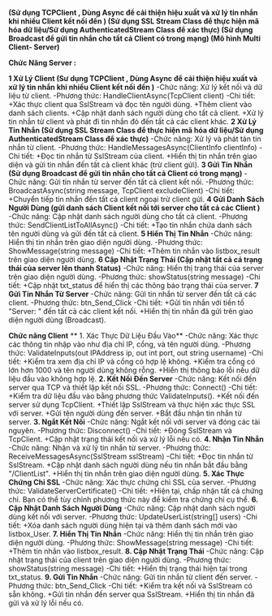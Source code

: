 **(Sử dụng TCPClient , Dùng Async để cải thiện hiệu xuất và xử lý tin nhắn khi nhiều Client kết nối đến )
(Sử dụng SSL Stream Class để thực hiện mã hóa dữ liệu/Sử dụng AuthenticatedStream Class để xác thực)
(Sử dụng Broadcast để gửi tin nhắn cho tất cả Client có trong mạng)
(Mô hình Multi Client- Server)**


****Chức Năng Server :****

**1 Xử Lý Client (Sư dụng TCPClient , Dùng Async để cải thiện hiệu xuất và xử lý tin nhắn khi nhiều Client kết nối đến )**
      -Chức năng: Xử lý kết nối và dữ liệu từ client.
      -Phương thức: HandleClientAsync(TcpClient client)
      -Chi tiết:
        +Xác thực client qua SslStream và đọc tên người dùng.
        +Thêm client vào danh sách clients.
        +Cập nhật danh sách người dùng cho tất cả client.
        +Xử lý tin nhắn từ client và phát đi tin nhắn đó đến tất cả các client khác.
**2 Xử Lý Tin Nhắn (Sử dụng SSL Stream Class để thực hiện mã hóa dữ liệu/Sử dụng AuthenticatedStream Class để xác thực)**
      -Chức năng: Xử lý và phát tán tin nhắn từ client.
      -Phương thức: HandleMessagesAsync(ClientInfo clientInfo)
      -Chi tiết:
        +Đọc tin nhắn từ SslStream của client.
        +Hiển thị tin nhắn trên giao diện và gửi tin nhắn đến tất cả client khác (trừ client gửi).
**3 Gửi Tin Nhắn (Sử dụng Broadcast để gửi tin nhắn cho tất cả Client có trong mạng)**
      -Chức năng: Gửi tin nhắn từ server đến tất cả client kết nối.
      -Phương thức: BroadcastAsync(string message, TcpClient excludeClient)
      -Chi tiết:
        +Chuyển tiếp tin nhắn đến tất cả client ngoại trừ client gửi.
**4 Gửi Danh Sách Người Dùng (gửi danh sách Client kết nối tới server cho tất cả các Client )**
      -Chức năng: Cập nhật danh sách người dùng cho tất cả client.
      -Phương thức: SendClientListToAllAsync()
      -Chi tiết:
        +Tạo tin nhắn chứa danh sách tên người dùng và gửi đến tất cả client.
**5 Hiển Thị Tin Nhắn**
      -Chức năng: Hiển thị tin nhắn trên giao diện người dùng.
      -Phương thức: ShowMessage(string message)
      -Chi tiết:
        +Thêm tin nhắn vào listbox_result trên giao diện người dùng.
**6 Cập Nhật Trạng Thái (Cập nhật tất cả cá trạng thái của server lên thanh Status)**
      -Chức năng: Hiển thị trạng thái của server trên giao diện người dùng.
      -Phương thức: showStatus(string message)
      -Chi tiết:
        +Cập nhật txt_status để hiển thị các thông báo trạng thái của server.
**7 Gửi Tin Nhắn Từ Server**
      -Chức năng: Gửi tin nhắn từ server đến tất cả các client.
      -Phương thức: btn_Send_Click
      -Chi tiết:
        +Gửi tin nhắn với tiền tố "Server: " đến tất cả các client kết nối.
        +Hiển thị tin nhắn đã gửi trên giao diện người dùng (Broadcast).


        
****Chức năng Client****
 ** 1. Xác Thực Dữ Liệu Đầu Vào**
      -Chức năng: Xác thực các thông tin nhập vào như địa chỉ IP, cổng, và tên người dùng.
      -Phương thức: ValidateInputs(out IPAddress ip, out int port, out string username)
      -Chi tiết:
        +Kiểm tra xem địa chỉ IP và cổng có hợp lệ không.
        +Kiểm tra cổng có lớn hơn 1000 và tên người dùng không rỗng.
        +Hiển thị thông báo lỗi nếu dữ liệu đầu vào không hợp lệ.
**2. Kết Nối Đến Server**
      -Chức năng: Kết nối đến server qua TCP và thiết lập kết nối SSL.
      -Phương thức: Connect()
      -Chi tiết:
        +Kiểm tra dữ liệu đầu vào bằng phương thức ValidateInputs().
        +Kết nối đến server sử dụng TcpClient.
        +Thiết lập SslStream và thực hiện xác thực SSL với server.
        +Gửi tên người dùng đến server.
        +Bắt đầu nhận tin nhắn từ server.
**3. Ngắt Kết Nối**
      -Chức năng: Ngắt kết nối với server và đóng các tài nguyên.
      -Phương thức: Disconnect()
      -Chi tiết:
        +Đóng SslStream và TcpClient.
        +Cập nhật trạng thái kết nối và xử lý lỗi nếu có.
**4. Nhận Tin Nhắn**
      -Chức năng: Nhận và xử lý tin nhắn từ server.
      -Phương thức: ReceiveMessagesAsync(SslStream sslStream)
      -Chi tiết:
        +Đọc tin nhắn từ SslStream.
        +Cập nhật danh sách người dùng nếu tin nhắn bắt đầu bằng "/ClientList".
        +Hiển thị tin nhắn trên giao diện người dùng.
**5. Xác Thực Chứng Chỉ SSL**
      -Chức năng: Xác thực chứng chỉ SSL của server.
      -Phương thức: ValidateServerCertificate()
      -Chi tiết:
        +Hiện tại, chấp nhận tất cả chứng chỉ. Bạn có thể tùy chỉnh phương thức này để kiểm tra chứng chỉ cụ thể.
**6. Cập Nhật Danh Sách Người Dùng**
      -Chức năng: Cập nhật danh sách người dùng kết nối với server.
      -Phương thức: UpdateUserList(string[] users)
      -Chi tiết:
        +Xóa danh sách người dùng hiện tại và thêm danh sách mới vào listbox_User.
**7. Hiển Thị Tin Nhắn**
      -Chức năng: Hiển thị tin nhắn trên giao diện người dùng.
      -Phương thức: ShowMessage(string message)
      -Chi tiết:
        +Thêm tin nhắn vào listbox_result.
**8. Cập Nhật Trạng Thái**
      -Chức năng: Cập nhật trạng thái của client trên giao diện người dùng.
      -Phương thức: showStatus(string message)
      -Chi tiết:
        +Hiển thị trạng thái hiện tại trong txt_status.
**9. Gửi Tin Nhắn**
      -Chức năng: Gửi tin nhắn từ client đến server.
      -Phương thức: btn_Send_Click
      -Chi tiết:
        +Kiểm tra kết nối và SslStream có sẵn không.
        +Gửi tin nhắn đến server qua SslStream.
        +Hiển thị tin nhắn đã gửi và xử lý lỗi nếu có.
